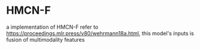 # HMCN-F
a implementation of HMCN-F refer to https://proceedings.mlr.press/v80/wehrmann18a.html, this model's inputs is fusion of multimodality features

